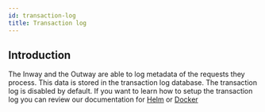 ```yaml
---
id: transaction-log
title: Transaction log
---
```


## Introduction

The Inway and the Outway are able to log metadata of the requests they process. This data is stored in the transaction log database. The transaction log is disabled by default. If you want to learn how to setup the transaction log you can review our documentation for [Helm](../try-nlx/helm/transaction-log) or [Docker](./try-nlx/docker/introduction.md)
